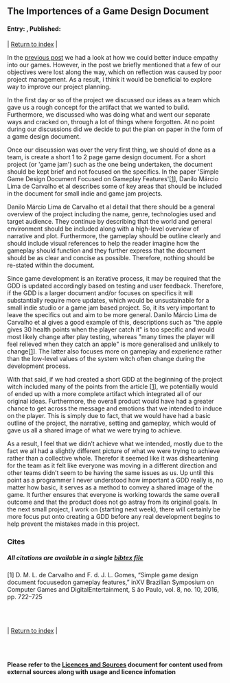 ## The Importences of a Game Design Document
#### Entry: <span id="index"></span>, Published: <span id="published"></span>

<span class="priv_entry" style="display: inline;"></span>
| 
[Return to index](../)
| 
<span class="next_entry" style="display: inline;"></span>

<!--
- 
- In the privious project (Title goes here) we did a lack of project laning including a GDD and Scrum/Kamban board
- Talk about scrum and agile
- 
-->

In the [previous post](./journal_3) we had a look at how we could better induce empathy into our games. However, in the post we briefly mentioned that a few of our objectives were lost along the way, which on reflection was caused by poor project management. As a result, i think it would be beneficial to explore way to improve our project planning.

In the first day or so of the project we discussed our ideas as a team which gave us a rough concept for the artifact that we wanted to build. Furthermore, we discussed who was doing what and went our separate ways and cracked on, through a lot of things where forgotten. At no point during our discussions did we decide to put the plan on paper in the form of a game design document.

Once our discussion was over the very first thing, we should of done as a team, is create a short 1 to 2 page game design document. For a short project (or 'game jam') such as the one being undertaken, the document should be kept brief and not focused on the specifics. In the paper 'Simple Game Design Document Focused on Gameplay Features'[[1](#c1)], Danilo Márcio Lima de Carvalho et al describes some of key areas that should be included in the document for small indie and game jam projects.

Danilo Márcio Lima de Carvalho et al detail that there should be a general overview of the project including the name, genre, technologies used and target audience. They continue by describing that the world and general environment should be included along with a high-level overview of narrative and plot. Furthermore, the gameplay should be outline clearly and should include visual references to help the reader imagine how the gameplay should function and they further express that the document should be as clear and concise as possible. Therefore, nothing should be re-stated within the document.

Since game development is an iterative process, it may be required that the GDD is updated accordingly based on testing and user feedback. Therefore, if the GDD is a larger document and/or focuses on specifics it will substantially require more updates, which would be unsustainable for a small indie studio or a game jam based project. So, it its very important to leave the specifics out and aim to be more general. Danilo Márcio Lima de Carvalho et al gives a good example of this, descriptions such as "the apple gives 30 health points when the player catch it" is too specific and would most likely change after play testing, whereas "many times the player will feel relieved when they catch an apple" is more generalised and unlikely to change[[1](#c1)]. The latter also focuses more on gameplay and experience rather than the low-level values of the system witch often change during the development process.

With that said, if we had created a short GDD at the beginning of the project witch included many of the points from the article [[1](#c1)], we potentially would of ended up with a more complete artifact which integrated all of our original ideas. Furthermore, the overall product would have had a greater chance to get across the message and emotions that we intended to induce on the player. This is simply due to fact, that we would have had a basic outline of the project, the narrative, setting and gameplay, which would of gave us all a shared image of what we were trying to achieve. 

As a result, I feel that we didn’t achieve what we intended, mostly due to the fact we all had a slightly different picture of what we were trying to achieve rather than a collective whole. Therefor it seemed like it was disheartening for the team as it felt like everyone was moving in a different direction and other teams didn’t seem to be having the same issues as us. Up until this point as a programmer I never understood how important a GDD really is, no matter how basic, it serves as a method to convey a shared image of the game. It further ensures that everyone is working towards the same overall outcome and that the product does not go astray from its original goals. In the next small project, I work on (starting next week), there will certainly be more focus put onto creating a GDD before any real development begins to help prevent the mistakes made in this project.


### Cites
##### All citations are available in a single [bibtex file](../references.bib)

<p id="c1">
[1] D. M. L. de Carvalho and F. d. J. L. Gomes, “Simple game design document focuusedon gameplay features,” inXV Brazilian Symposium on Computer Games and DigitalEntertainment, S ̃ao Paulo, vol. 8, no. 10, 2016, pp. 722–725
</p>

<br />
<br />

<span class="priv_entry" style="display: inline;"></span>
| 
[Return to index](../)
| 
<span class="next_entry" style="display: inline;"></span>

<br />
<br />

**Please refer to the [Licences and Sources](../resources/licences-and-sources) document for content used from external sources along with usage and licence infomation**

<br />

<script>
// Store the entry id and published values in a JS script, to make life easier with updateing links.
entry_id  = 4
published = "08-10-2021" 
week = 3

document.getElementById("index").innerHTML = entry_id
document.getElementById("published").innerHTML   = `${published} (Week: ${week})`


next_page = "journal_"+ (entry_id + 1)
priv_page = "journal_"+ (entry_id - 1)

next_links = document.getElementsByClassName("next_entry")
priv_links = document.getElementsByClassName("priv_entry")

// atempt to fetch the next page. 
// if we get an ok responce display the next links, 
// otherwise we have most likely reaced the end.
fetch('./'+next_page+'.html')
    .then (
        responce => {
        if ( responce.ok ) 
            for ( let i in next_links )
                next_links[i].innerHTML = '<a href="./'+next_page+'">Next ></a>'
        }
    )

// only display the priv page link if we have gone past the first page.
// theres no need to fetch the prv page, since we know the min id is 0
if (entry_id > 0)
    for ( let i in priv_links )
        priv_links[i].innerHTML = '<a href="./'+priv_page+'">< Priv</a>'


</script>